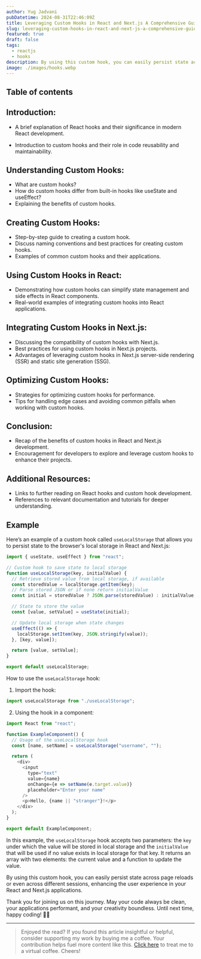 ```yaml
---
author: Yug Jadvani
pubDatetime: 2024-08-31T22:46:09Z
title: Leveraging Custom Hooks in React and Next.js A Comprehensive Guide
slug: leveraging-custom-hooks-in-react-and-next-js-a-comprehensive-guide
featured: true
draft: false
tags:
  - reactjs
  - hooks
description: By using this custom hook, you can easily persist state across page reloads or even across different sessions, enhancing the user experience in your React and Next.js applications.
image: ./images/hooks.webp
---
```


## Table of contents

## Introduction:

- A brief explanation of React hooks and their significance in modern React development.

- Introduction to custom hooks and their role in code reusability and maintainability.

## Understanding Custom Hooks:

- What are custom hooks?
- How do custom hooks differ from built-in hooks like useState and useEffect?
- Explaining the benefits of custom hooks.

## Creating Custom Hooks:

- Step-by-step guide to creating a custom hook.
- Discuss naming conventions and best practices for creating custom hooks.
- Examples of common custom hooks and their applications.

## Using Custom Hooks in React:

- Demonstrating how custom hooks can simplify state management and side effects in React components.
- Real-world examples of integrating custom hooks into React applications.

## Integrating Custom Hooks in Next.js:

- Discussing the compatibility of custom hooks with Next.js.
- Best practices for using custom hooks in Next.js projects.
- Advantages of leveraging custom hooks in Next.js server-side rendering (SSR) and static site generation (SSG).

## Optimizing Custom Hooks:

- Strategies for optimizing custom hooks for performance.
- Tips for handling edge cases and avoiding common pitfalls when working with custom hooks.

## Conclusion:

- Recap of the benefits of custom hooks in React and Next.js development.
- Encouragement for developers to explore and leverage custom hooks to enhance their projects.

## Additional Resources:

- Links to further reading on React hooks and custom hook development.
- References to relevant documentation and tutorials for deeper understanding.

## Example

Here’s an example of a custom hook called `useLocalStorage` that allows you to persist state to the browser's local storage in React and Next.js:

```javascript
import { useState, useEffect } from "react";

// Custom hook to save state to local storage
function useLocalStorage(key, initialValue) {
  // Retrieve stored value from local storage, if available
  const storedValue = localStorage.getItem(key);
  // Parse stored JSON or if none return initialValue
  const initial = storedValue ? JSON.parse(storedValue) : initialValue;

  // State to store the value
  const [value, setValue] = useState(initial);

  // Update local storage when state changes
  useEffect(() => {
    localStorage.setItem(key, JSON.stringify(value));
  }, [key, value]);

  return [value, setValue];
}

export default useLocalStorage;
```

How to use the `useLocalStorage` hook:

1. Import the hook:

```javascript
import useLocalStorage from "./useLocalStorage";
```

2. Using the hook in a component:

```javascript
import React from "react";

function ExampleComponent() {
  // Usage of the useLocalStorage hook
  const [name, setName] = useLocalStorage("username", "");

  return (
    <div>
      <input
        type="text"
        value={name}
        onChange={e => setName(e.target.value)}
        placeholder="Enter your name"
      />
      <p>Hello, {name || "stranger"}!</p>
    </div>
  );
}

export default ExampleComponent;
```

In this example, the `useLocalStorage` hook accepts two parameters: the `key` under which the value will be stored in local storage and the `initialValue` that will be used if no value exists in local storage for that key. It returns an array with two elements: the current value and a function to update the value.

By using this custom hook, you can easily persist state across page reloads or even across different sessions, enhancing the user experience in your React and Next.js applications.

Thank you for joining us on this journey. May your code always be clean, your applications performant, and your creativity boundless. Until next time, happy coding! 🚀✨

---

> Enjoyed the read? If you found this article insightful or helpful, consider supporting my work by buying me a coffee. Your contribution helps fuel more content like this. [Click here](https://buymeacoffee.com/yugjadvani9) to treat me to a virtual coffee. Cheers!
